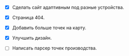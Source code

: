 - [x] Сделать сайт адаптивным под разные устройства.
- [x] Страница 404.
- [x] Добавить больше точек на карту.
- [x] Улучшить дизайн.

- [ ] Написать парсер точек производства.
